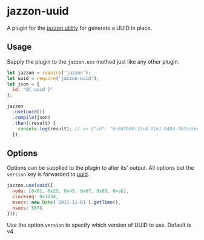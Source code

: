 # jazzon-uuid

A plugin for the [jazzon utility](https://www.npmjs.com/package/jazzon) for generate a UUID in place.

## Usage

Supply the plugin to the `jazzon.use` method just like any other plugin.

```javascript
let jazzon = require('jazzon');
let uuid = require('jazzon-uuid');
let json = {
  id: "@{ uuid }"
};

jazzon
  .use(uuid())
  .compile(json)
  .then((result) {
    console.log(result); // => {"id": "6c84fb90-12c4-11e1-840d-7b25c5ee775a"}
  });
```

## Options

Options can be supplied to the plugin to alter its' output. All options but the `version` key is forwarded to [uuid](https://github.com/defunctzombie/node-uuid).

```javascript
jazzon.use(uuid({
  node: [0x01, 0x23, 0x45, 0x67, 0x89, 0xab],
  clockseq: 0x1234,
  msecs: new Date('2011-11-01').getTime(),
  nsecs: 5678
}));
```

Use the option `version` to specify which version of UUID to use. Default is v4.
